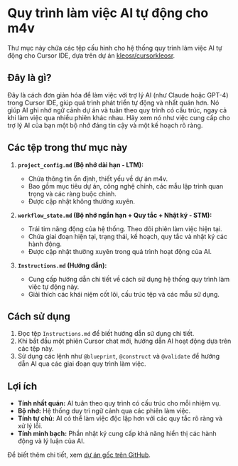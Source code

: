 # Quy trình làm việc AI tự động cho m4v

Thư mục này chứa các tệp cấu hình cho hệ thống quy trình làm việc AI tự động cho Cursor IDE, dựa trên dự án [kleosr/cursorkleosr](https://github.com/kleosr/cursorkleosr).

## Đây là gì?

Đây là cách đơn giản hóa để làm việc với trợ lý AI (như Claude hoặc GPT-4) trong Cursor IDE, giúp quá trình phát triển tự động và nhất quán hơn. Nó giúp AI ghi nhớ ngữ cảnh dự án và tuân theo quy trình có cấu trúc, ngay cả khi làm việc qua nhiều phiên khác nhau. Hãy xem nó như việc cung cấp cho trợ lý AI của bạn một bộ nhớ đáng tin cậy và một kế hoạch rõ ràng.

## Các tệp trong thư mục này

1. **`project_config.md` (Bộ nhớ dài hạn - LTM):**
   * Chứa thông tin ổn định, thiết yếu về dự án m4v.
   * Bao gồm mục tiêu dự án, công nghệ chính, các mẫu lập trình quan trọng và các ràng buộc chính.
   * Được cập nhật không thường xuyên.

2. **`workflow_state.md` (Bộ nhớ ngắn hạn + Quy tắc + Nhật ký - STM):**
   * Trái tim năng động của hệ thống. Theo dõi phiên làm việc hiện tại.
   * Chứa giai đoạn hiện tại, trạng thái, kế hoạch, quy tắc và nhật ký các hành động.
   * Được cập nhật thường xuyên trong quá trình hoạt động của AI.

3. **`Instructions.md` (Hướng dẫn):**
   * Cung cấp hướng dẫn chi tiết về cách sử dụng hệ thống quy trình làm việc tự động này.
   * Giải thích các khái niệm cốt lõi, cấu trúc tệp và các mẫu sử dụng.

## Cách sử dụng

1. Đọc tệp `Instructions.md` để biết hướng dẫn sử dụng chi tiết.
2. Khi bắt đầu một phiên Cursor chat mới, hướng dẫn AI hoạt động dựa trên các tệp này.
3. Sử dụng các lệnh như `@blueprint`, `@construct` và `@validate` để hướng dẫn AI qua các giai đoạn quy trình làm việc.

## Lợi ích

* **Tính nhất quán:** AI tuân theo quy trình có cấu trúc cho mỗi nhiệm vụ.
* **Bộ nhớ:** Hệ thống duy trì ngữ cảnh qua các phiên làm việc.
* **Tính tự chủ:** AI có thể làm việc độc lập hơn với các quy tắc rõ ràng và xử lý lỗi.
* **Tính minh bạch:** Phần nhật ký cung cấp khả năng hiển thị các hành động và lý luận của AI.

Để biết thêm chi tiết, xem [dự án gốc trên GitHub](https://github.com/kleosr/cursorkleosr).
